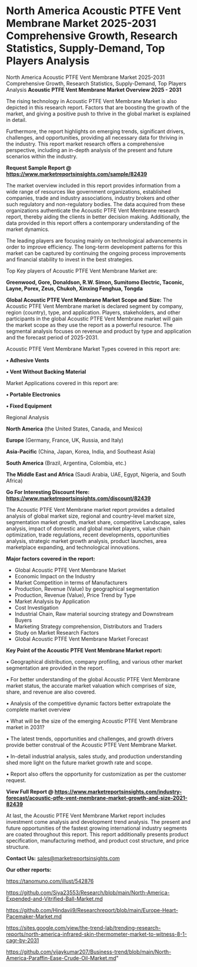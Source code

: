 # North America Acoustic PTFE Vent Membrane Market 2025-2031 Comprehensive Growth, Research Statistics, Supply-Demand,  Top Players Analysis
North America Acoustic PTFE Vent Membrane Market 2025-2031 Comprehensive Growth, Research Statistics, Supply-Demand,  Top Players Analysis
<Strong> Acoustic PTFE Vent Membrane Market Overview 2025 - 2031</strong>

The rising technology in Acoustic PTFE Vent Membrane Market is also depicted in this research report. Factors that are boosting the growth of the market, and giving a positive push to thrive in the global market is explained in detail.

Furthermore, the report highlights on emerging trends, significant drivers, challenges, and opportunities, providing all necessary data for thriving in the industry. This report market research offers a comprehensive perspective, including an in-depth analysis of the present and future scenarios within the industry.

<strong>Request Sample Report @ <a href=https://www.marketreportsinsights.com/sample/82439>https://www.marketreportsinsights.com/sample/82439</a></strong>

The market overview included in this report provides information from a wide range of resources like government organizations, established companies, trade and industry associations, industry brokers and other such regulatory and non-regulatory bodies. The data acquired from these organizations authenticate the Acoustic PTFE Vent Membrane research report, thereby aiding the clients in better decision making. Additionally, the data provided in this report offers a contemporary understanding of the market dynamics.

The leading players are focusing mainly on technological advancements in order to improve efficiency. The long-term development patterns for this market can be captured by continuing the ongoing process improvements and financial stability to invest in the best strategies.

Top Key players of Acoustic PTFE Vent Membrane Market are:

<strong>Greenwood, Gore, Donaldson, R.W. Simon, Sumitomo Electric, Taconic, Layne, Porex, Zeus, Chukoh, Xinxing Fenghua, Tongda</strong>

<strong><b>Global Acoustic PTFE Vent Membrane Market Scope and Size:</b></strong>
The Acoustic PTFE Vent Membrane market is declared segment by company, region (country), type, and application. Players, stakeholders, and other participants in the global Acoustic PTFE Vent Membrane market will gain the market scope as they use the report as a powerful resource. The segmental analysis focuses on revenue and product by type and application and the forecast period of 2025-2031.

Acoustic PTFE Vent Membrane Market Types covered in this report are:

<strong>• Adhesive Vents

• Vent Without Backing Material</strong>

Market Applications covered in this report are:

<strong>• Portable Electronics

• Fixed Equipment</strong> 

Regional Analysis

<strong>North America</strong> (the United States, Canada, and Mexico)

<strong>Europe</strong> (Germany, France, UK, Russia, and Italy)

<strong>Asia-Pacific</strong> (China, Japan, Korea, India, and Southeast Asia)

<strong>South America</strong> (Brazil, Argentina, Colombia, etc.)

<strong>The Middle East and Africa</strong> (Saudi Arabia, UAE, Egypt, Nigeria, and South Africa)

<strong>Go For Interesting Discount Here: <a href=https://www.marketreportsinsights.com/discount/82439>https://www.marketreportsinsights.com/discount/82439</a></strong>

The Acoustic PTFE Vent Membrane market report provides a detailed analysis of global market size, regional and country-level market size, segmentation market growth, market share, competitive Landscape, sales analysis, impact of domestic and global market players, value chain optimization, trade regulations, recent developments, opportunities analysis, strategic market growth analysis, product launches, area marketplace expanding, and technological innovations.

<strong><b>Major factors covered in the report:</b></strong>
<ul>
  <li>Global Acoustic PTFE Vent Membrane Market </li>
  <li>Economic Impact on the Industry</li>
  <li>Market Competition in terms of Manufacturers</li>
  <li>Production, Revenue (Value) by geographical segmentation</li>
  <li>Production, Revenue (Value), Price Trend by Type</li>
  <li>Market Analysis by Application</li>
  <li>Cost Investigation</li>
  <li>Industrial Chain, Raw material sourcing strategy and Downstream Buyers</li>
  <li>Marketing Strategy comprehension, Distributors and Traders</li>
  <li>Study on Market Research Factors</li>
  <li>Global Acoustic PTFE Vent Membrane Market Forecast</li>
</ul>

<strong><b>Key Point of the Acoustic PTFE Vent Membrane Market report:</b></strong>

• Geographical distribution, company profiling, and various other market segmentation are provided in the report.

• For better understanding of the global Acoustic PTFE Vent Membrane market status, the accurate market valuation which comprises of size, share, and revenue are also covered.

• Analysis of the competitive dynamic factors better extrapolate the complete market overview

• What will be the size of the emerging Acoustic PTFE Vent Membrane market in 2031?

• The latest trends, opportunities and challenges, and growth drivers provide better construal of the Acoustic PTFE Vent Membrane Market.

• In-detail industrial analysis, sales study, and production understanding shed more light on the future market growth rate and scope.

• Report also offers the opportunity for customization as per the customer request.

<strong><b>View Full Report @ <a href=https://www.marketreportsinsights.com/industry-forecast/acoustic-ptfe-vent-membrane-market-growth-and-size-2021-82439>https://www.marketreportsinsights.com/industry-forecast/acoustic-ptfe-vent-membrane-market-growth-and-size-2021-82439</a></b></strong>


At last, the Acoustic PTFE Vent Membrane Market report includes investment come analysis and development trend analysis. The present and future opportunities of the fastest growing international industry segments are coated throughout this report. This report additionally presents product specification, manufacturing method, and product cost structure, and price structure.

<strong>Contact Us:</strong>
sales@marketreportsinsights.com

<strong>Our other reports:</strong>

<a href=https://tanomuno.com/illust/542876>https://tanomuno.com/illust/542876</a>

<a href=https://github.com/Siya23553/Research/blob/main/North-America-Expended-and-Vitrified-Ball-Market.md>https://github.com/Siya23553/Research/blob/main/North-America-Expended-and-Vitrified-Ball-Market.md</a>

<a href=https://github.com/Hindavii9/Researchreport/blob/main/Europe-Heart-Pacemaker-Market.md>https://github.com/Hindavii9/Researchreport/blob/main/Europe-Heart-Pacemaker-Market.md</a>

<a href=https://sites.google.com/view/the-trend-lab/trending-research-reports/north-america-infrared-skin-thermometer-market-to-witness-8-1-cagr-by-2031>https://sites.google.com/view/the-trend-lab/trending-research-reports/north-america-infrared-skin-thermometer-market-to-witness-8-1-cagr-by-2031</a>

<a href=https://github.com/vijaykumar207/Business-trend/blob/main/North-America-Paraffin-Ease-Crude-Oil-Market.md>https://github.com/vijaykumar207/Business-trend/blob/main/North-America-Paraffin-Ease-Crude-Oil-Market.md</a>"
